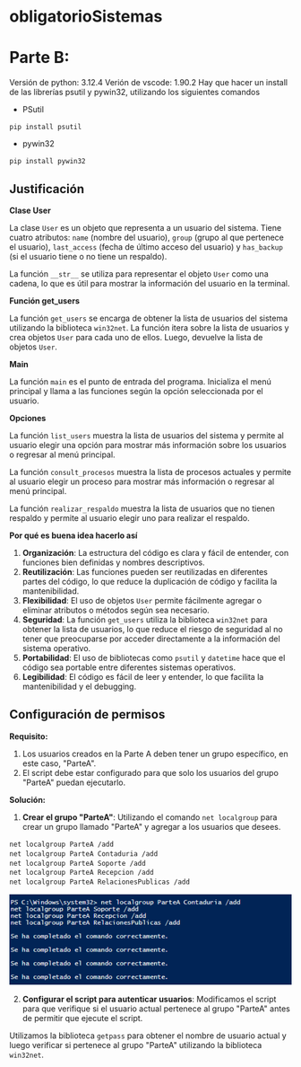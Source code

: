 # obligatorioSistemas


# Parte B:
Versión de python: 3.12.4
Verión de vscode: 1.90.2
Hay que hacer un install de las librerías psutil y pywin32, utilizando los siguientes comandos

+ PSutil
```
pip install psutil
```

+ pywin32
```
pip install pywin32
```

## Justificación

**Clase User**

La clase `User` es un objeto que representa a un usuario del sistema. Tiene cuatro atributos: `name` (nombre del usuario), `group` (grupo al que pertenece el usuario), `last_access` (fecha de último acceso del usuario) y `has_backup` (si el usuario tiene o no tiene un respaldo).

La función `__str__` se utiliza para representar el objeto `User` como una cadena, lo que es útil para mostrar la información del usuario en la terminal.

**Función get_users**

La función `get_users` se encarga de obtener la lista de usuarios del sistema utilizando la biblioteca `win32net`. La función itera sobre la lista de usuarios y crea objetos `User` para cada uno de ellos. Luego, devuelve la lista de objetos `User`.

**Main**

La función `main` es el punto de entrada del programa. Inicializa el menú principal y llama a las funciones según la opción seleccionada por el usuario.

**Opciones**

La función `list_users` muestra la lista de usuarios del sistema y permite al usuario elegir una opción para mostrar más información sobre los usuarios o regresar al menú principal.

La función `consult_procesos` muestra la lista de procesos actuales y permite al usuario elegir un proceso para mostrar más información o regresar al menú principal.

La función `realizar_respaldo` muestra la lista de usuarios que no tienen respaldo y permite al usuario elegir uno para realizar el respaldo.

**Por qué es buena idea hacerlo así**

1. **Organización**: La estructura del código es clara y fácil de entender, con funciones bien definidas y nombres descriptivos.
2. **Reutilización**: Las funciones pueden ser reutilizadas en diferentes partes del código, lo que reduce la duplicación de código y facilita la mantenibilidad.
3. **Flexibilidad**: El uso de objetos `User` permite fácilmente agregar o eliminar atributos o métodos según sea necesario.
4. **Seguridad**: La función `get_users` utiliza la biblioteca `win32net` para obtener la lista de usuarios, lo que reduce el riesgo de seguridad al no tener que preocuparse por acceder directamente a la información del sistema operativo.
5. **Portabilidad**: El uso de bibliotecas como `psutil` y `datetime` hace que el código sea portable entre diferentes sistemas operativos.
6. **Legibilidad**: El código es fácil de leer y entender, lo que facilita la mantenibilidad y el debugging.

## Configuración de permisos
**Requisito:**

1. Los usuarios creados en la Parte A deben tener un grupo específico, en este caso, "ParteA".
2. El script debe estar configurado para que solo los usuarios del grupo "ParteA" puedan ejecutarlo.

**Solución:**

1. **Crear el grupo "ParteA"**: Utilizando el comando `net localgroup` para crear un grupo llamado "ParteA" y agregar a los usuarios que desees.
```bash
net localgroup ParteA /add
net localgroup ParteA Contaduria /add
net localgroup ParteA Soporte /add
net localgroup ParteA Recepcion /add
net localgroup ParteA RelacionesPublicas /add
```
![alt text](image.png)

2. **Configurar el script para autenticar usuarios**: Modificamos el script para que verifique si el usuario actual pertenece al grupo "ParteA" antes de permitir que ejecute el script.

Utilizamos la biblioteca `getpass` para obtener el nombre de usuario actual y luego verificar si pertenece al grupo "ParteA" utilizando la biblioteca `win32net`.
